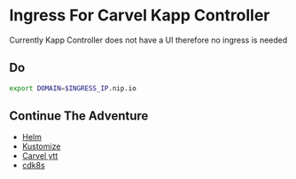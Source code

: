 # Ingress For Carvel Kapp Controller

Currently Kapp Controller does not have a UI therefore no ingress is needed

## Do

```bash
export DOMAIN=$INGRESS_IP.nip.io
```

## Continue The Adventure

* [Helm](../app/kubecon-helm.md)
* [Kustomize](../app/kubecon-kustomize.md)
* [Carvel ytt](../app/kubecon-carvel.md)
* [cdk8s](../app/kubecon-cdk8s.md)

